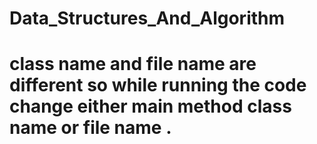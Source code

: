 # Data_Structures_And_Algorithm


# class name and file name are different so while running the code change either main method class name or file name .
